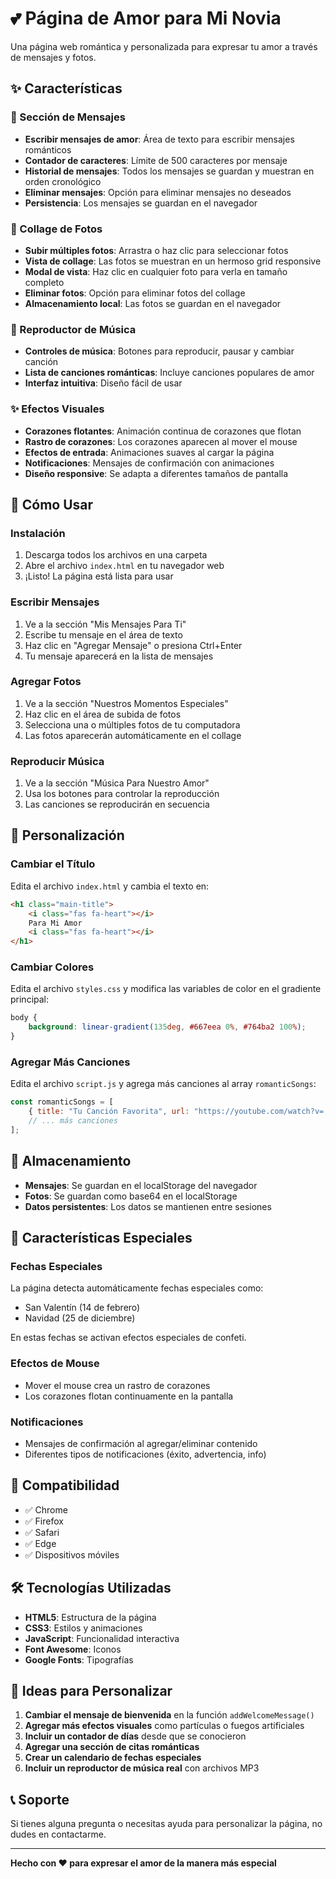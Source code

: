 # 💕 Página de Amor para Mi Novia

Una página web romántica y personalizada para expresar tu amor a través de mensajes y fotos.

## ✨ Características

### 💌 Sección de Mensajes
- **Escribir mensajes de amor**: Área de texto para escribir mensajes románticos
- **Contador de caracteres**: Límite de 500 caracteres por mensaje
- **Historial de mensajes**: Todos los mensajes se guardan y muestran en orden cronológico
- **Eliminar mensajes**: Opción para eliminar mensajes no deseados
- **Persistencia**: Los mensajes se guardan en el navegador

### 📸 Collage de Fotos
- **Subir múltiples fotos**: Arrastra o haz clic para seleccionar fotos
- **Vista de collage**: Las fotos se muestran en un hermoso grid responsive
- **Modal de vista**: Haz clic en cualquier foto para verla en tamaño completo
- **Eliminar fotos**: Opción para eliminar fotos del collage
- **Almacenamiento local**: Las fotos se guardan en el navegador

### 🎵 Reproductor de Música
- **Controles de música**: Botones para reproducir, pausar y cambiar canción
- **Lista de canciones románticas**: Incluye canciones populares de amor
- **Interfaz intuitiva**: Diseño fácil de usar

### ✨ Efectos Visuales
- **Corazones flotantes**: Animación continua de corazones que flotan
- **Rastro de corazones**: Los corazones aparecen al mover el mouse
- **Efectos de entrada**: Animaciones suaves al cargar la página
- **Notificaciones**: Mensajes de confirmación con animaciones
- **Diseño responsive**: Se adapta a diferentes tamaños de pantalla

## 🚀 Cómo Usar

### Instalación
1. Descarga todos los archivos en una carpeta
2. Abre el archivo `index.html` en tu navegador web
3. ¡Listo! La página está lista para usar

### Escribir Mensajes
1. Ve a la sección "Mis Mensajes Para Ti"
2. Escribe tu mensaje en el área de texto
3. Haz clic en "Agregar Mensaje" o presiona Ctrl+Enter
4. Tu mensaje aparecerá en la lista de mensajes

### Agregar Fotos
1. Ve a la sección "Nuestros Momentos Especiales"
2. Haz clic en el área de subida de fotos
3. Selecciona una o múltiples fotos de tu computadora
4. Las fotos aparecerán automáticamente en el collage

### Reproducir Música
1. Ve a la sección "Música Para Nuestro Amor"
2. Usa los botones para controlar la reproducción
3. Las canciones se reproducirán en secuencia

## 🎨 Personalización

### Cambiar el Título
Edita el archivo `index.html` y cambia el texto en:
```html
<h1 class="main-title">
    <i class="fas fa-heart"></i>
    Para Mi Amor
    <i class="fas fa-heart"></i>
</h1>
```

### Cambiar Colores
Edita el archivo `styles.css` y modifica las variables de color en el gradiente principal:
```css
body {
    background: linear-gradient(135deg, #667eea 0%, #764ba2 100%);
}
```

### Agregar Más Canciones
Edita el archivo `script.js` y agrega más canciones al array `romanticSongs`:
```javascript
const romanticSongs = [
    { title: "Tu Canción Favorita", url: "https://youtube.com/watch?v=..." },
    // ... más canciones
];
```

## 💾 Almacenamiento

- **Mensajes**: Se guardan en el localStorage del navegador
- **Fotos**: Se guardan como base64 en el localStorage
- **Datos persistentes**: Los datos se mantienen entre sesiones

## 🌟 Características Especiales

### Fechas Especiales
La página detecta automáticamente fechas especiales como:
- San Valentín (14 de febrero)
- Navidad (25 de diciembre)

En estas fechas se activan efectos especiales de confeti.

### Efectos de Mouse
- Mover el mouse crea un rastro de corazones
- Los corazones flotan continuamente en la pantalla

### Notificaciones
- Mensajes de confirmación al agregar/eliminar contenido
- Diferentes tipos de notificaciones (éxito, advertencia, info)

## 📱 Compatibilidad

- ✅ Chrome
- ✅ Firefox
- ✅ Safari
- ✅ Edge
- ✅ Dispositivos móviles

## 🛠️ Tecnologías Utilizadas

- **HTML5**: Estructura de la página
- **CSS3**: Estilos y animaciones
- **JavaScript**: Funcionalidad interactiva
- **Font Awesome**: Iconos
- **Google Fonts**: Tipografías

## 💝 Ideas para Personalizar

1. **Cambiar el mensaje de bienvenida** en la función `addWelcomeMessage()`
2. **Agregar más efectos visuales** como partículas o fuegos artificiales
3. **Incluir un contador de días** desde que se conocieron
4. **Agregar una sección de citas románticas**
5. **Crear un calendario de fechas especiales**
6. **Incluir un reproductor de música real** con archivos MP3

## 📞 Soporte

Si tienes alguna pregunta o necesitas ayuda para personalizar la página, no dudes en contactarme.

---

**Hecho con ❤️ para expresar el amor de la manera más especial** 